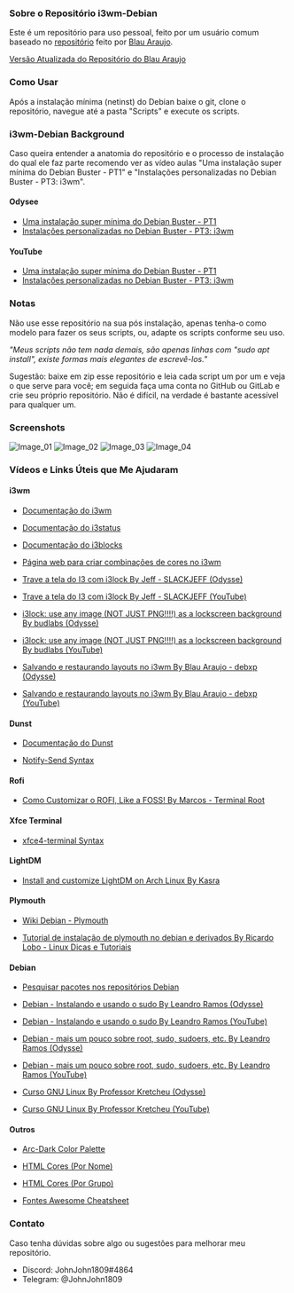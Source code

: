 ### Sobre o Repositório i3wm-Debian
Este é um repositório para uso pessoal, feito por um usuário comum baseado no [repositório](https://github.com/debxp/duo-scripts/tree/master/buster-i3) feito por [Blau Araujo](https://gitlab.com/blau_araujo).

[Versão Atualizada do Repositório do Blau Araujo](https://gitlab.com/blau_araujo/debian-scripts)

### Como Usar
Após a instalação mínima (netinst) do Debian baixe o git, clone o repositório, navegue até a pasta "Scripts" e execute os scripts.

### i3wm-Debian Background
Caso queira entender a anatomia do repositório e o processo de instalação do qual ele faz parte recomendo ver as vídeo aulas "Uma instalação super mínima do Debian Buster - PT1" e "Instalações personalizadas no Debian Buster - PT3: i3wm".

#### Odysee
- [Uma instalação super mínima do Debian Buster - PT1](https://odysee.com/@debxp:9/uma-instala-o-super-m-nima-do-debian:0)
- [Instalações personalizadas no Debian Buster - PT3: i3wm](https://odysee.com/@debxp:9/instala-es-personalizadas-no-debian-4:e)

#### YouTube
- [Uma instalação super mínima do Debian Buster - PT1](https://www.youtube.com/watch?v=V98FeIb4Yvgt)
- [Instalações personalizadas no Debian Buster - PT3: i3wm](https://www.youtube.com/watch?v=zo37Ebx2nAk)

### Notas
Não use esse repositório na sua pós instalação, apenas tenha-o como modelo para fazer os seus scripts, ou, adapte os scripts conforme seu uso.

*"Meus scripts não tem nada demais, são apenas linhas com "sudo apt install", existe formas mais elegantes de escrevê-los."*

Sugestão: baixe em zip esse repositório e leia cada script um por um e veja o que serve para você; em seguida faça uma conta no GitHub ou GitLab e crie seu próprio repositório. Não é difícil, na verdade é bastante acessível para qualquer um.

### Screenshots

![Image_01](https://i.imgur.com/nzgFO0N.png)
![Image_02](https://i.imgur.com/VDmWqta.png)
![Image_03](https://i.imgur.com/2nZtFzw.png)
![Image_04](https://i.imgur.com/xqVYC0Q.png)

### Vídeos e Links Úteis que Me Ajudaram

#### i3wm
- [Documentação do i3wm](https://i3wm.org/docs/userguide.html)
- [Documentação do i3status](https://i3wm.org/i3status/manpage.html)
- [Documentação do i3blocks](http://vivien.github.io/i3blocks/)
- [Página web para criar combinações de cores no i3wm](https://thomashunter.name/i3-configurator/)

- [Trave a tela do I3 com i3lock By Jeff - SLACKJEFF (Odysse)](https://odysee.com/@slackjeff:1/trave-a-tela-do-i3-com-i3lock:2)
- [Trave a tela do I3 com i3lock By Jeff - SLACKJEFF (YouTube)](https://www.youtube.com/watch?v=fdUql36AraY)

- [i3lock: use any image (NOT JUST PNG!!!!) as a lockscreen background By budlabs (Odysse)](https://odysee.com/@budlabs:c/i3lock-use-any-image-not-just-png-as-a:b)
- [i3lock: use any image (NOT JUST PNG!!!!) as a lockscreen background By budlabs (YouTube)](https://www.youtube.com/watch?v=y6YtYe2WF7w)

- [Salvando e restaurando layouts no i3wm By Blau Araujo - debxp (Odysse)](https://odysee.com/@debxp:9/salvando-e-restaurando-layouts-no-i3wm:e)
- [Salvando e restaurando layouts no i3wm By Blau Araujo - debxp (YouTube)](https://www.youtube.com/watch?v=jCp1-VJReH4)

#### Dunst
- [Documentação do Dunst](https://dunst-project.org/documentation/)

- [Notify-Send Syntax](https://ss64.com/bash/notify-send.html)

#### Rofi
- [Como Customizar o ROFI, Like a FOSS! By Marcos - Terminal Root](https://www.youtube.com/watch?v=cDDMrUwrce0)

#### Xfce Terminal
- [xfce4-terminal Syntax](https://man.cx/xfce4-terminal)

#### LightDM
- [Install and customize LightDM on Arch Linux By Kasra](https://www.youtube.com/watch?v=Z5FEHBhA0Jg)

#### Plymouth
- [Wiki Debian - Plymouth](https://wiki.debian.org/plymouth)

- [Tutorial de instalação de plymouth no debian e derivados By Ricardo Lobo - Linux Dicas e Tutoriais](https://linuxdicasesuporte.blogspot.com/2020/12/boot-animado-com-plymouth-no-debian-gnu.html)

#### Debian
- [Pesquisar pacotes nos repositórios Debian](https://www.debian.org/distrib/packages#search_packages)

- [Debian - Instalando e usando o sudo By Leandro Ramos (Odysse)](https://odysee.com/@leandroramos:3/debian-instalando-e-usando-o-sudo:9?)
- [Debian - Instalando e usando o sudo By Leandro Ramos (YouTube)](https://www.youtube.com/watch?v=OZ1k0F3yJbo)

- [Debian - mais um pouco sobre root, sudo, sudoers, etc. By Leandro Ramos (Odysse)](https://odysee.com/@leandroramos:3/debian-mais-um-pouco-sobre-root,-sudo,:8)
- [Debian - mais um pouco sobre root, sudo, sudoers, etc. By Leandro Ramos (YouTube)](https://www.youtube.com/watch?v=IRHnAsDp9xM)

- [Curso GNU Linux By Professor Kretcheu (Odysse)](https://odysee.com/@kretcheu2001:8?view=lists)
- [Curso GNU Linux By Professor Kretcheu (YouTube)](https://www.youtube.com/user/kretcheu2001/playlists)

#### Outros
- [Arc-Dark Color Palette](https://www.color-hex.com/color-palette/36646)

- [HTML Cores (Por Nome)](https://www.w3schools.com/colors/colors_names.asp)
- [HTML Cores (Por Grupo)](https://www.w3schools.com/colors/colors_groups.asp)
- [Fontes Awesome Cheatsheet](https://fontawesome.com/v4.7/cheatsheet/)

### Contato
Caso tenha dúvidas sobre algo ou sugestões para melhorar meu repositório.

- Discord: JohnJohn1809#4864
- Telegram: @JohnJohn1809
